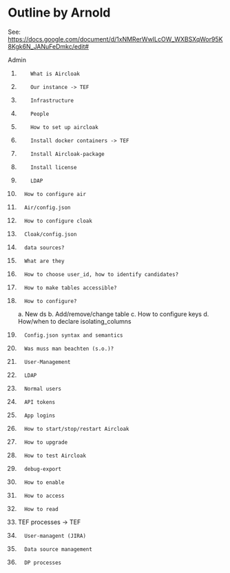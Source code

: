 # Outline by Arnold

See: https://docs.google.com/document/d/1xNMRerWwILcOW_WXBSXqWor95K8Kgk6N_JANuFeDmkc/edit#

Admin

1.         What is Aircloak
2.         Our instance -> TEF
3.         Infrastructure
4.         People
5.         How to set up aircloak
6.         Install docker containers -> TEF
7.         Install Aircloak-package
8.         Install license
9.         LDAP
10.       How to configure air
11.       Air/config.json
12.       How to configure cloak
13.       Cloak/config.json
14.       data sources?
15.       What are they
16.       How to choose user_id, how to identify candidates?
17.       How to make tables accessible?
18.       How to configure?
    a. New ds
    b. Add/remove/change table
    c. How to configure keys
    d. How/when to declare isolating_columns
19.       Config.json syntax and semantics
20.       Was muss man beachten (s.o.)?
21.       User-Management
22.       LDAP
23.       Normal users
24.       API tokens
25.       App logins
26.       How to start/stop/restart Aircloak
27.       How to upgrade
28.       How to test Aircloak
29.       debug-export
30.       How to enable
31.       How to access
32.       How to read
33. TEF processes -> TEF
34.       User-managent (JIRA)
35.       Data source management
36.       DP processes

